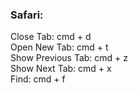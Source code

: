 ### Safari:
Close Tab: cmd + d <br>
Open New Tab: cmd + t <br>
Show Previous Tab: cmd + z <br>
Show Next Tab: cmd + x <br>
Find: cmd + f
